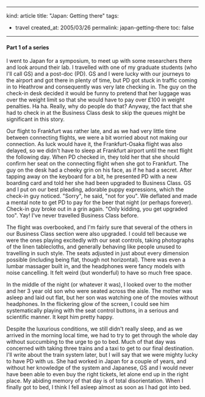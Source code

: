 -----
kind: article
title: "Japan: Getting there"
tags:
- travel
created_at: 2005/03/26
permalink: japan-getting-there
toc: false
-----

<h4>Part 1 of a series</h4>

<p>I went to Japan for a symposium, to meet up with some researchers there and look around their lab. I travelled with one of my graduate students (who I'll call GS) and a post-doc (PD). GS and I were lucky with our journeys to the airport and got there in plenty of time, but PD got stuck in traffic coming in to Heathrow and consequently was very late checking in. The guy on the check-in desk decided it would be funny to pretend that her luggage was over the weight limit so that she would have to pay over &pound;100 in weight penalties. Ha ha. Really, why do people do that? Anyway, the fact that she had to check in at the Business Class desk to skip the queues might be significant in this story.</p>


<p>Our flight to Frankfurt was rather late, and as we had very little time between connecting flights, we were a bit worried about not making our connection. As luck would have it, the Frankfurt-Osaka flight was also delayed, so we didn't have to sleep at Frankfurt airport until the next flight the following day. When PD checked in, they told her that she should confirm her seat on the connecting flight when she got to Frankfurt. The guy on the desk had a cheeky grin on his face, as if he had a secret. After tapping away on the keyboard for a bit, he presented PD with a new boarding card and told her she had been upgraded to Business Class. GS and I put on our best pleading, adorable puppy expressions, which the check-in guy noticed. "Sorry", he said, "not for you". We deflated and made a mental note to get PD to pay for the beer that night (or perhaps forever). Check-in guy broke out in a grin again. "Only kidding, you get upgraded too". Yay! I've never travelled Business Class before.</p>

<p>The flight was overbooked, and I'm fairly sure that several of the others in our Business Class section were also upgraded. I could tell because we were the ones playing excitedly with our seat controls, taking photographs of the linen tablecloths, and generally behaving like people unused to travelling in such style. The seats adjusted in just about every dimension possible (including being flat, though not horizontal). There was even a lumbar massager built in, and the headphones were fancy models with noise cancelling. It felt weird (but wonderful) to have so much free space.</p>

<p>In the middle of the night (or whatever it was), I looked over to the mother and her 3 year old son who were seated across the aisle. The mother was asleep and laid out flat, but her son was watching one of the movies without headphones. In the flickering glow of the screen, I could see him systematically playing with the seat control buttons, in a serious and scientific manner. It kept him pretty happy.</p>

<p>Despite the luxurious conditions, we still didn't really sleep, and as we arrived in the morning local time, we had to try to get through the whole day without succumbing to the urge to go to bed. Much of that day was concerned with taking three trains and a taxi to get to our final destination. I'll write about the train system later, but I will say that we were mighty lucky to have PD with us. She had worked in Japan for a couple of years, and without her knowledge of the system and Japanese, GS and I would never have been able to even buy the right tickets, let alone end up in the right place. My abiding memory of that day is of total disorientation. When I finally got to bed, I think I fell asleep almost as soon as I had got into bed.</p>

